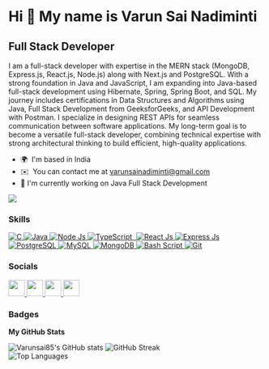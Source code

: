 Hi 👋 My name is Varun Sai Nadiminti
====================================

## Full Stack Developer


I am a full-stack developer with expertise in the MERN stack (MongoDB, Express.js, React.js, Node.js) along with Next.js and PostgreSQL. With a strong foundation in Java and JavaScript, I am expanding into Java-based full-stack development using Hibernate, Spring, Spring Boot, and SQL. My journey includes certifications in Data Structures and Algorithms using Java, Full Stack Development from GeeksforGeeks, and API Development with Postman. I specialize in designing REST APIs for seamless communication between software applications. My long-term goal is to become a versatile full-stack developer, combining technical expertise with strong architectural thinking to build efficient, high-quality applications.

* 🌍  I'm based in India
* ✉️  You can contact me at [varunsainadiminti@gmail.com](mailto:varunsainadiminti@gmail.com)
* 🔭 I'm currently working on Java Full Stack Development

<a href="https://www.x.com/varunnadiminti" target="_blank" rel="noreferrer">
    <img src="https://img.shields.io/twitter/follow/varunnadiminti?logo=twitter&style=for-the-badge&color=ef4444&labelColor=000000"/>
</a>

### Skills
<a href="https://www.c-language.org/" target="_blank" rel="noreferrer">
  <img src="https://img.shields.io/badge/c-%2300599C.svg?style=for-the-badge&logo=c&logoColor=white" alt="C"/>
</a>
<a href="https://www.oracle.com/java/" target="_blank" rel="noreferrer">
  <img src="https://img.shields.io/badge/java-%23ED8B00.svg?style=for-the-badge&logo=openjdk&logoColor=white" alt="Java" />
</a>
<a href="https://nodejs.org/en" target="_blank" rel="noreferrer">
  <img src="https://img.shields.io/badge/node.js-6DA55F?style=for-the-badge&logo=node.js&logoColor=white" alt="Node Js" />
</a>
<a href="https://www.typescriptlang.org/" target="_blank" rel="noreferrer">
  <img src="https://img.shields.io/badge/typescript-%23007ACC.svg?style=for-the-badge&logo=typescript&logoColor=white" alt="TypeScript" />
</a>
<a href="https://spring.io/" rel="noreferrer">
  <img src="https://img.shields.io/badge/spring-%236DB33F.svg?style=for-the-badge&logo=spring&logoColor=white" alt=""Spring/>
</a>
<a href="https://reactjs.org/" target="_blank" rel="noreferrer">
  <img src="https://img.shields.io/badge/react-%2320232a.svg?style=for-the-badge&logo=react&logoColor=blue" alt="React Js" />
</a>
<a href="https://expressjs.com/" target="_blank" rel="noreferrer">
  <img src="https://img.shields.io/badge/express.js-%23404d59.svg?style=for-the-badge&logo=express&logoColor=%2361DAFB" alt="Express Js" />
</a>
<a href="https://www.postgresql.org/" rel="noreferrer">
  <img src="https://img.shields.io/badge/postgres-%23316192.svg?style=for-the-badge&logo=postgresql&logoColor=white" alt="PostgreSQL"/>
</a>
<a href="https://www.mysql.com/" target="_blank" rel="noreferrer">
  <img src="https://img.shields.io/badge/mysql-4479A1.svg?style=for-the-badge&logo=mysql&logoColor=white" alt="MySQL" />
</a>
<a href="https://www.mongodb.com/" target="_blank" rel="noreferrer">
  <img src="https://img.shields.io/badge/MongoDB-%234ea94b.svg?style=for-the-badge&logo=mongodb&logoColor=white" alt="MongoDB" />
</a>
<a href="https://www.gnu.org/software/bash/" target="_blank" rel="noreferrer">
  <img src="https://img.shields.io/badge/bash_script-%23121011.svg?style=for-the-badge&logo=gnu-bash&logoColor=white" alt="Bash Script" />
</a>
<a href="https://git-scm.com/" target="_blank" rel="noreferrer">
  <img src="https://img.shields.io/badge/git-%23F05033.svg?style=for-the-badge&logo=git&logoColor=white" alt="Git" />
</a>

### Socials

<p align="left"> 
  <a href="https://www.x.com/varunnadiminti" target="_blank" > 
    <picture> 
      <source media="(prefers-color-scheme: dark)" srcset="https://raw.githubusercontent.com/danielcranney/readme-generator/main/public/icons/socials/twitter-dark.svg" /> 
      <source media="(prefers-color-scheme: light)" srcset="https://raw.githubusercontent.com/danielcranney/readme-generator/main/public/icons/socials/twitter.svg" /> 
      <img src="https://raw.githubusercontent.com/danielcranney/readme-generator/main/public/icons/socials/twitter.svg" width="32" height="32" /> 
    </picture> 
  </a> 
  <a href="https://medium.com/@varunsainadiminti" target="_blank"> 
    <picture> 
      <source media="(prefers-color-scheme: dark)" srcset="https://raw.githubusercontent.com/danielcranney/readme-generator/main/public/icons/socials/medium-dark.svg" /> 
      <source media="(prefers-color-scheme: light)" srcset="https://raw.githubusercontent.com/danielcranney/readme-generator/main/public/icons/socials/medium.svg" /> 
      <img src="https://raw.githubusercontent.com/danielcranney/readme-generator/main/public/icons/socials/devdotto.svg" width="32" height="32" /> 
    </picture> 
  </a> 
  <a href="https://www.github.com/Varunsai85" target="_blank" rel="noreferrer"> 
    <picture> 
      <source media="(prefers-color-scheme: dark)" srcset="https://raw.githubusercontent.com/danielcranney/readme-generator/main/public/icons/socials/github-dark.svg" /> 
      <source media="(prefers-color-scheme: light)" srcset="https://raw.githubusercontent.com/danielcranney/readme-generator/main/public/icons/socials/github.svg" /> 
      <img src="https://raw.githubusercontent.com/danielcranney/readme-generator/main/public/icons/socials/github.svg" width="32" height="32" /> 
    </picture> 
  </a> 
  <a href="https://www.linkedin.com/in/varunsainadiminti" target="_blank" rel="noreferrer"> 
    <picture> 
      <source media="(prefers-color-scheme: dark)" srcset="https://raw.githubusercontent.com/danielcranney/readme-generator/main/public/icons/socials/linkedin-dark.svg" /> 
      <source media="(prefers-color-scheme: light)" srcset="https://raw.githubusercontent.com/danielcranney/readme-generator/main/public/icons/socials/linkedin.svg" /> 
      <img src="https://raw.githubusercontent.com/danielcranney/readme-generator/main/public/icons/socials/linkedin.svg" width="32" height="32" /> 
    </picture> 
  </a>
</p>

### Badges

<b>My GitHub Stats</b>
<div width="100%" align="left">
    <img src="https://github-readme-stats.vercel.app/api?username=Varunsai85&show_icons=true&hide=&count_private=true&title_color=ef4444&text_color=ffffff&icon_color=ef4444&bg_color=000000&hide_border=true&show_icons=true" alt="Varunsai85's GitHub stats"/>
    <img src="https://github-readme-streak-stats.herokuapp.com?user=Varunsai85&theme=dark&hide_border=true" alt="GitHub Streak" />
</div>

<img src="https://github-readme-stats.vercel.app/api/top-langs/?username=Varunsai85&langs_count=10&title_color=ef4444&text_color=ffffff&icon_color=ef4444&bg_color=000000&hide_border=true&locale=en&custom_title=Top%20%Languages&layout=compact" alt="Top Languages" />

